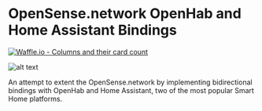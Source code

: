 # OpenSense.network OpenHab and Home Assistant Bindings

[![Waffle.io - Columns and their card count](https://badge.waffle.io/dimitristaufer/opensense-sh-bindings.svg?columns=all)](https://waffle.io/dimitristaufer/opensense-sh-bindings)

![alt text](https://dimitristaufer.com/files/OpenSense_Banner-min.jpg)

An attempt to extent the OpenSense.network by implementing bidirectional bindings with OpenHab and Home Assistant, two of the most popular Smart Home platforms.
